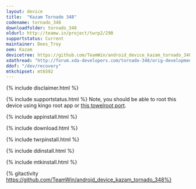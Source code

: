 ```yaml
---
layout: device
title:  "Kazam Tornado 348"
codename: tornado_348
downloadfolder: tornado_348
oldurl: http://teamw.in/project/twrp2/290
supportstatus: Current
maintainer: Dees_Troy
oem: Kazam
devicetree: https://github.com/TeamWin/android_device_kazam_tornado_348
xdathread: "http://forum.xda-developers.com/tornado-348/orig-development/recovery-twrp-2-8-5-0-touch-recovery-t3042096"
ddof: "/dev/recovery"
mtkchipset: mt6592
---
```


{% include disclaimer.html %}

{% include supportstatus.html %}
Note, you should be able to root this device using kingo root app or [this towelroot port](http://forum.xda-developers.com/note-2-verizon/general/root-adb-ghettoroot-v0-1-towelroot-port-t2864125).

{% include appinstall.html %}

{% include download.html %}

{% include twrpinstall.html %}

{% include ddinstall.html %}

{% include mtkinstall.html %}

{% gitactivity  https://github.com/TeamWin/android_device_kazam_tornado_348%}

